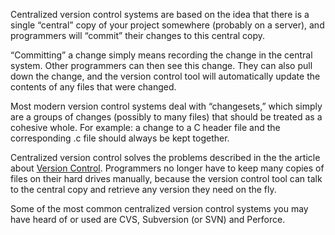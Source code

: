 Centralized version control systems are based on the idea that there is a single “central” copy of your project somewhere \(probably on a server\), and programmers will “commit” their changes to this central copy.

“Committing” a change simply means recording the change in the central system. Other programmers can then see this change. They can also pull down the change, and the version control tool will automatically update the contents of any files that were changed.

Most modern version control systems deal with “changesets,” which simply are a groups of changes \(possibly to many files\) that should be treated as a cohesive whole. For example: a change to a C header file and the corresponding .c file should always be kept together.

Centralized version control solves the problems described in the the article about [Version Control](/version-control.md). Programmers no longer have to keep many copies of files on their hard drives manually, because the version control tool can talk to the central copy and retrieve any version they need on the fly.

Some of the most common centralized version control systems you may have heard of or used are CVS, Subversion \(or SVN\) and Perforce.

